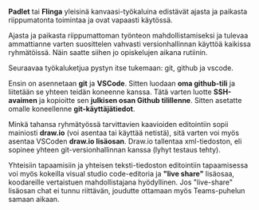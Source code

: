 **Padlet** tai **Flinga** yleisinä kanvaasi-työkaluina edistävät ajasta ja paikasta riippumatonta toimintaa ja ovat vapaasti käytössä.  

Ajasta ja paikasta riippumattoman työnteon mahdollistamiseksi ja tulevaa ammattianne varten suosittelen vahvasti versionhallinnan käyttöä kaikissa ryhmätöissä. Näin saatte siihen jo opiskelujen aikana rutiinin. 

Seuraavaa työkaluketjua pystyn itse tukemaan: git, github ja vscode. 

Ensin on asennetaan **git** ja **VSCode**. Sitten luodaan **oma github-tili** ja liitetään se yhteen teidän koneenne kanssa. Tätä varten luotte **SSH-avaimen** ja kopioitte sen **julkisen osan Github tilillenne**. Sitten asetatte omalle koneellenne **git-käyttäjätiedot**. 

Minkä tahansa ryhmätyössä tarvittavien kaavioiden editointiin sopii mainiosti **draw.io** (voi asentaa tai käyttää netistä), sitä varten voi myös asentaa VSCoden **draw.io lisäosan**. Draw.io tallentaa xml-tiedoston, eli sopinee yhteen git-versionhallinnan kanssa (lyhyt testaus tehty). 

Yhteisiin tapaamisiin ja yhteisen teksti-tiedoston editointiin tapaamisessa voi myös kokeilla visual studio code-editoria ja **"live share"** lisäosaa, koodareille vertaistuen mahdollistajana hyödyllinen. Jos "live-share" lisäosan chat ei tunnu riittävän, joudutte ottamaan myös Teams-puhelun samaan aikaan. 

